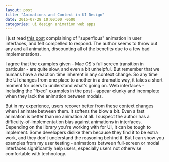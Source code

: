 ```yaml
---
layout: post
title: "Animations and Context in UI Design"
date: 2015-07-28 10:00:00 -0500
categories: ui design animation web apps
---
```


I just read [this post](https://medium.com/@sophie_paxtonUX/stop-gratuitous-ui-animation-9ece9aa9eb97) complaining of "superflous" animation in user interfaces, and felt compelled to respond. The author seems to throw out any and all animation, discounting all of the benefits due to a few bad implementations.

I agree that the examples given - Mac OS's full screen transition in particular - are quite slow, and even a bit unhelpful. But remember that we humans have a reaction time inherent in any context change. So any time the UI changes from one place to another in a dramatic way, it takes a short moment for users to understand what's going on. Web interfaces - including the "fixed" examples in the post - appear clunky and incomplete when they lack the animation between modals.

But in my experience, users recover better from these context changes when I animate between them. It softens the blow a bit. Even a fast animation is better than no animation at all. I suspect the author has a difficulty-of-implementation bias against animations in interfaces. Depending on the library you're working with for UI, it can be tough to implement. Some developers dislike them because they find it to be extra work, and they don't understand the reasoning behind it. But I can show you examples from my user testing - animations between full-screen or modal interfaces significantly help users, especially users not otherwise comfortable with technology.